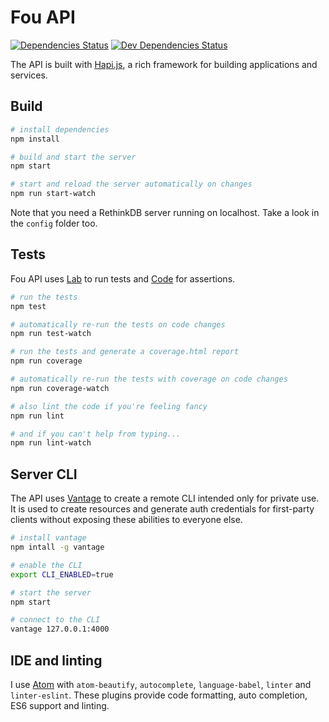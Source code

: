 # Fou API

[![Dependencies Status](https://david-dm.org/FOUfashion/api.png)](https://david-dm.org/FOUfashion/api#info=dependencies)
[![Dev Dependencies Status](https://david-dm.org/FOUfashion/api/dev-status.svg)](https://david-dm.org/FOUfashion/api#info=devDependencies)

The API is built with [Hapi.js](http://hapijs.com/), a rich framework for building applications and services.

## Build

```bash
# install dependencies
npm install

# build and start the server
npm start

# start and reload the server automatically on changes
npm run start-watch
```

Note that you need a RethinkDB server running on localhost. Take a look in the `config` folder too.

## Tests

Fou API uses [Lab](https://github.com/hapijs/lab) to run tests and [Code](https://github.com/hapijs/code) for assertions.

```bash
# run the tests
npm test

# automatically re-run the tests on code changes
npm run test-watch

# run the tests and generate a coverage.html report
npm run coverage

# automatically re-run the tests with coverage on code changes
npm run coverage-watch

# also lint the code if you're feeling fancy
npm run lint

# and if you can't help from typing...
npm run lint-watch
```

## Server CLI

The API uses [Vantage](https://github.com/dthree/vantage) to create a remote CLI intended only for private use. It is used to create resources and generate auth credentials for first-party clients without exposing these abilities to everyone else.

```bash
# install vantage
npm intall -g vantage

# enable the CLI
export CLI_ENABLED=true

# start the server
npm start

# connect to the CLI
vantage 127.0.0.1:4000
```

## IDE and linting

I use [Atom](https://atom.io/) with `atom-beautify`, `autocomplete`, `language-babel`, `linter` and `linter-eslint`. These plugins provide code formatting, auto completion, ES6 support and linting.
